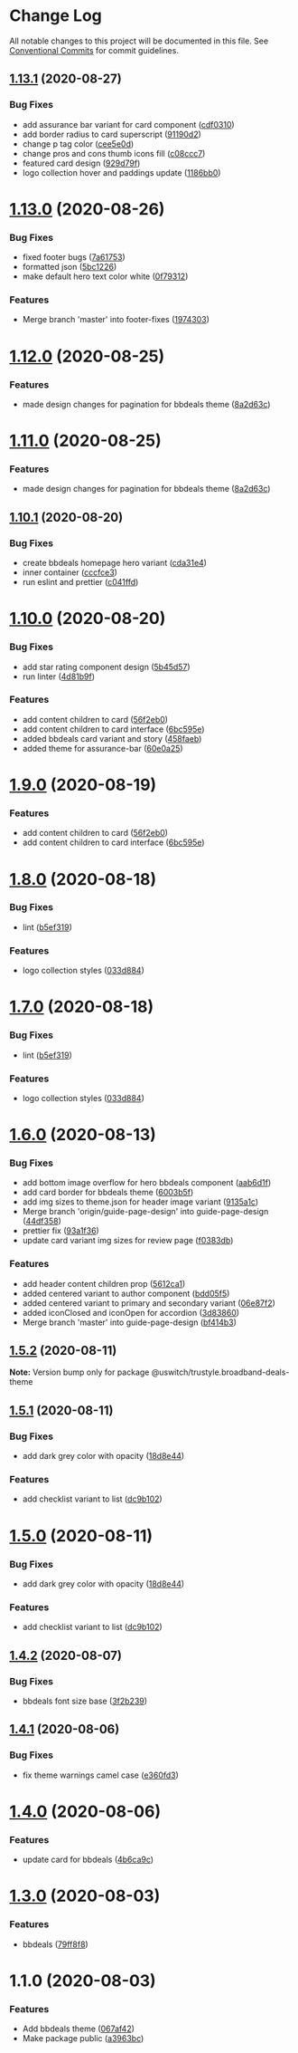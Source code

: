 # Change Log

All notable changes to this project will be documented in this file.
See [Conventional Commits](https://conventionalcommits.org) for commit guidelines.

## [1.13.1](https://github.com/uswitch/trustyle/compare/@uswitch/trustyle.broadband-deals-theme@1.13.0...@uswitch/trustyle.broadband-deals-theme@1.13.1) (2020-08-27)


### Bug Fixes

* add assurance bar variant for card component ([cdf0310](https://github.com/uswitch/trustyle/commit/cdf0310))
* add border radius to card superscript ([91190d2](https://github.com/uswitch/trustyle/commit/91190d2))
* change p tag color ([cee5e0d](https://github.com/uswitch/trustyle/commit/cee5e0d))
* change pros and cons thumb icons fill ([c08ccc7](https://github.com/uswitch/trustyle/commit/c08ccc7))
* featured card design ([929d79f](https://github.com/uswitch/trustyle/commit/929d79f))
* logo collection hover and paddings update ([1186bb0](https://github.com/uswitch/trustyle/commit/1186bb0))






# [1.13.0](https://github.com/uswitch/trustyle/compare/@uswitch/trustyle.broadband-deals-theme@1.12.0...@uswitch/trustyle.broadband-deals-theme@1.13.0) (2020-08-26)


### Bug Fixes

* fixed footer bugs ([7a61753](https://github.com/uswitch/trustyle/commit/7a61753))
* formatted json ([5bc1226](https://github.com/uswitch/trustyle/commit/5bc1226))
* make default hero text color white ([0f79312](https://github.com/uswitch/trustyle/commit/0f79312))


### Features

* Merge branch 'master' into footer-fixes ([1974303](https://github.com/uswitch/trustyle/commit/1974303))





# [1.12.0](https://github.com/uswitch/trustyle/compare/@uswitch/trustyle.broadband-deals-theme@1.10.1...@uswitch/trustyle.broadband-deals-theme@1.12.0) (2020-08-25)


### Features

* made design changes for pagination for bbdeals theme ([8a2d63c](https://github.com/uswitch/trustyle/commit/8a2d63c))





# [1.11.0](https://github.com/uswitch/trustyle/compare/@uswitch/trustyle.broadband-deals-theme@1.10.1...@uswitch/trustyle.broadband-deals-theme@1.11.0) (2020-08-25)


### Features

* made design changes for pagination for bbdeals theme ([8a2d63c](https://github.com/uswitch/trustyle/commit/8a2d63c))





## [1.10.1](https://github.com/uswitch/trustyle/compare/@uswitch/trustyle.broadband-deals-theme@1.10.0...@uswitch/trustyle.broadband-deals-theme@1.10.1) (2020-08-20)


### Bug Fixes

* create bbdeals homepage hero variant ([cda31e4](https://github.com/uswitch/trustyle/commit/cda31e4))
* inner container ([cccfce3](https://github.com/uswitch/trustyle/commit/cccfce3))
* run eslint and prettier ([c041ffd](https://github.com/uswitch/trustyle/commit/c041ffd))





# [1.10.0](https://github.com/uswitch/trustyle/compare/@uswitch/trustyle.broadband-deals-theme@1.8.0...@uswitch/trustyle.broadband-deals-theme@1.10.0) (2020-08-20)


### Bug Fixes

* add star rating component design ([5b45d57](https://github.com/uswitch/trustyle/commit/5b45d57))
* run linter ([4d81b9f](https://github.com/uswitch/trustyle/commit/4d81b9f))


### Features

* add content children to card ([56f2eb0](https://github.com/uswitch/trustyle/commit/56f2eb0))
* add content children to card interface ([6bc595e](https://github.com/uswitch/trustyle/commit/6bc595e))
* added bbdeals card variant and story ([458faeb](https://github.com/uswitch/trustyle/commit/458faeb))
* added theme for assurance-bar ([60e0a25](https://github.com/uswitch/trustyle/commit/60e0a25))





# [1.9.0](https://github.com/uswitch/trustyle/compare/@uswitch/trustyle.broadband-deals-theme@1.8.0...@uswitch/trustyle.broadband-deals-theme@1.9.0) (2020-08-19)


### Features

* add content children to card ([56f2eb0](https://github.com/uswitch/trustyle/commit/56f2eb0))
* add content children to card interface ([6bc595e](https://github.com/uswitch/trustyle/commit/6bc595e))





# [1.8.0](https://github.com/uswitch/trustyle/compare/@uswitch/trustyle.broadband-deals-theme@1.6.0...@uswitch/trustyle.broadband-deals-theme@1.8.0) (2020-08-18)


### Bug Fixes

* lint ([b5ef319](https://github.com/uswitch/trustyle/commit/b5ef319))


### Features

* logo collection styles ([033d884](https://github.com/uswitch/trustyle/commit/033d884))





# [1.7.0](https://github.com/uswitch/trustyle/compare/@uswitch/trustyle.broadband-deals-theme@1.6.0...@uswitch/trustyle.broadband-deals-theme@1.7.0) (2020-08-18)


### Bug Fixes

* lint ([b5ef319](https://github.com/uswitch/trustyle/commit/b5ef319))


### Features

* logo collection styles ([033d884](https://github.com/uswitch/trustyle/commit/033d884))





# [1.6.0](https://github.com/uswitch/trustyle/compare/@uswitch/trustyle.broadband-deals-theme@1.5.2...@uswitch/trustyle.broadband-deals-theme@1.6.0) (2020-08-13)


### Bug Fixes

* add bottom image overflow for hero bbdeals component ([aab6d1f](https://github.com/uswitch/trustyle/commit/aab6d1f))
* add card border for bbdeals theme ([6003b5f](https://github.com/uswitch/trustyle/commit/6003b5f))
* add img sizes to theme.json for header image variant ([9135a1c](https://github.com/uswitch/trustyle/commit/9135a1c))
* Merge branch 'origin/guide-page-design'  into guide-page-design ([44df358](https://github.com/uswitch/trustyle/commit/44df358))
* prettier fix ([93a1f36](https://github.com/uswitch/trustyle/commit/93a1f36))
* update card variant img sizes for review page ([f0383db](https://github.com/uswitch/trustyle/commit/f0383db))


### Features

* add header content children prop ([5612ca1](https://github.com/uswitch/trustyle/commit/5612ca1))
* added centered variant to author component ([bdd05f5](https://github.com/uswitch/trustyle/commit/bdd05f5))
* added centered variant to primary and secondary variant ([06e87f2](https://github.com/uswitch/trustyle/commit/06e87f2))
* added iconClosed and iconOpen for accordion ([3d83860](https://github.com/uswitch/trustyle/commit/3d83860))
* Merge branch 'master' into guide-page-design ([bf414b3](https://github.com/uswitch/trustyle/commit/bf414b3))






## [1.5.2](https://github.com/uswitch/trustyle/compare/@uswitch/trustyle.broadband-deals-theme@1.5.1...@uswitch/trustyle.broadband-deals-theme@1.5.2) (2020-08-11)

**Note:** Version bump only for package @uswitch/trustyle.broadband-deals-theme





## [1.5.1](https://github.com/uswitch/trustyle/compare/@uswitch/trustyle.broadband-deals-theme@1.4.2...@uswitch/trustyle.broadband-deals-theme@1.5.1) (2020-08-11)


### Bug Fixes

* add dark grey color with opacity ([18d8e44](https://github.com/uswitch/trustyle/commit/18d8e44))


### Features

* add checklist variant to list ([dc9b102](https://github.com/uswitch/trustyle/commit/dc9b102))





# [1.5.0](https://github.com/uswitch/trustyle/compare/@uswitch/trustyle.broadband-deals-theme@1.4.2...@uswitch/trustyle.broadband-deals-theme@1.5.0) (2020-08-11)


### Bug Fixes

* add dark grey color with opacity ([18d8e44](https://github.com/uswitch/trustyle/commit/18d8e44))


### Features

* add checklist variant to list ([dc9b102](https://github.com/uswitch/trustyle/commit/dc9b102))






## [1.4.2](https://github.com/uswitch/trustyle/compare/@uswitch/trustyle.broadband-deals-theme@1.4.1...@uswitch/trustyle.broadband-deals-theme@1.4.2) (2020-08-07)


### Bug Fixes

* bbdeals font size base ([3f2b239](https://github.com/uswitch/trustyle/commit/3f2b239))





## [1.4.1](https://github.com/uswitch/trustyle/compare/@uswitch/trustyle.broadband-deals-theme@1.4.0...@uswitch/trustyle.broadband-deals-theme@1.4.1) (2020-08-06)


### Bug Fixes

* fix theme warnings camel case ([e360fd3](https://github.com/uswitch/trustyle/commit/e360fd3))





# [1.4.0](https://github.com/uswitch/trustyle/compare/@uswitch/trustyle.broadband-deals-theme@1.3.0...@uswitch/trustyle.broadband-deals-theme@1.4.0) (2020-08-06)


### Features

* update card for bbdeals ([4b6ca9c](https://github.com/uswitch/trustyle/commit/4b6ca9c))





# [1.3.0](https://github.com/uswitch/trustyle/compare/@uswitch/trustyle.broadband-deals-theme@1.1.0...@uswitch/trustyle.broadband-deals-theme@1.3.0) (2020-08-03)


### Features

* bbdeals ([79ff8f8](https://github.com/uswitch/trustyle/commit/79ff8f8))





# 1.1.0 (2020-08-03)


### Features

* Add bbdeals theme ([067af42](https://github.com/uswitch/trustyle/commit/067af42))
* Make package public ([a3963bc](https://github.com/uswitch/trustyle/commit/a3963bc))
